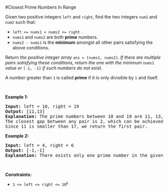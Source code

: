 #Closest Prime Numbers In Range
<p>Given two positive integers <code>left</code> and <code>right</code>, find the two integers <code>num1</code> and <code>num2</code> such that:</p>
<ul>
<li><code>left &lt;= nums1 &lt; nums2 &lt;= right </code>.</li>
<li><code>nums1</code> and <code>nums2</code> are both <strong>prime</strong> numbers.</li>
<li><code>nums2 - nums1</code> is the <strong>minimum</strong> amongst all other pairs satisfying the above conditions.</li>
</ul>
<p>Return <em>the positive integer array</em> <code>ans = [nums1, nums2]</code>. <em>If there are multiple pairs satisfying these conditions, return the one with the minimum</em> <code>nums1</code> <em>value or</em> <code>[-1, -1]</code> <em>if such numbers do not exist.</em></p>
<p>A number greater than <code>1</code> is called <b>prime</b> if it is only divisible by <code>1</code> and itself.</p>
<p> </p>
<p><strong class="example">Example 1:</strong></p>
<pre><strong>Input:</strong> left = 10, right = 19
<strong>Output:</strong> [11,13]
<strong>Explanation:</strong> The prime numbers between 10 and 19 are 11, 13, 17, and 19.
The closest gap between any pair is 2, which can be achieved by [11,13] or [17,19].
Since 11 is smaller than 17, we return the first pair.
</pre>
<p><strong class="example">Example 2:</strong></p>
<pre><strong>Input:</strong> left = 4, right = 6
<strong>Output:</strong> [-1,-1]
<strong>Explanation:</strong> There exists only one prime number in the given range, so the conditions cannot be satisfied.
</pre>
<p> </p>
<p><strong>Constraints:</strong></p>
<ul>
<li><code>1 &lt;= left &lt;= right &lt;= 10<sup>6</sup></code></li>
</ul>
<p> </p>
<style type="text/css">.spoilerbutton {display:block; border:dashed; padding: 0px 0px; margin:10px 0px; font-size:150%; font-weight: bold; color:#000000; background-color:cyan; outline:0; 
}
.spoiler {overflow:hidden;}
.spoiler &gt; div {-webkit-transition: all 0s ease;-moz-transition: margin 0s ease;-o-transition: all 0s ease;transition: margin 0s ease;}
.spoilerbutton[value=&quot;Show Message&quot;] + .spoiler &gt; div {margin-top:-500%;}
.spoilerbutton[value=&quot;Hide Message&quot;] + .spoiler {padding:5px;}
</style>
